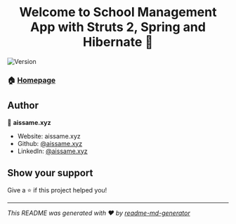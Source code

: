 <h1 align="center">Welcome to School Management App with Struts 2, Spring and Hibernate  👋</h1>
<p>
  <img alt="Version" src="https://img.shields.io/badge/version-1-blue.svg?cacheSeconds=2592000" />
</p>

### 🏠 [Homepage](home.jsp)

## Author

👤 **aissame.xyz**

* Website: aissame.xyz
* Github: [@aissame.xyz](https://github.com/aissame.xyz)
* LinkedIn: [@aissame.xyz](https://linkedin.com/in/aissame.xyz)

## Show your support

Give a ⭐️ if this project helped you!

***
_This README was generated with ❤️ by [readme-md-generator](https://github.com/kefranabg/readme-md-generator)_
